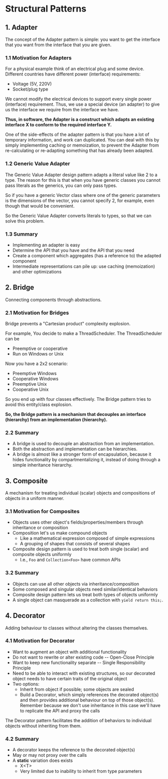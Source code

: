 # Structural Patterns

## 1. Adapter

The concept of the Adapter pattern is simple:
you want to get the interface that you want from the interface that you are given.

### 1.1 Motivation for Adapters

For a physical example think of an electrical plug and some device.
Different countries have different power (interface) requirements:

- Voltage (5V, 220V)
- Socket/plug type

We cannot modify the electrical devices to support every single
power (interface) requirement.
Thus, we use a special device (an adapter) to give us the interface
we require from the interface we have.

**Thus, in software, the Adapter is a construct which adapts an existing
interface X to conform to the required interface Y.**

One of the side-effects of the adapter pattern is that you have a lot
of temporary information, and work can duplicated.
You can deal with this by simply implementing caching or memoization,
to prevent the Adapter from re-calculating or re-adapting something
that has already been adapted.

### 1.2 Generic Value Adapter

The Generic Value Adapter design pattern adapts a literal value
like 2 to a type. The reason for this is that when you have
generic classes you cannot pass literals as the generics,
you can only pass types.

So if you have a generic Vector class where one of the generic
parameters is the dimensions of the vector, you cannot specify
2, for example, even though that would be convenient.

So the Generic Value Adapter converts literals to types, so that
we can solve this problem.

### 1.3 Summary

- Implementing an adapter is easy
- Determine the API that you have and the API that you need
- Create a component which aggregates (has a reference to) the adapted component
- Intermediate representations can pile up: use caching (memoization) and other optimizations

## 2. Bridge

Connecting components through abstractions.

### 2.1 Motivation for Bridges

Bridge prevents a "Cartesian product" complexity explosion.

For example, You decide to make a ThreadScheduler. The ThreadScheduler can be

- Preemptive or cooperative
- Run on Windows or Unix

Now you have a 2x2 scenario:

- Preemptive Windows
- Cooperative Windows
- Preemptive Unix
- Cooperative Unix

So you end up with four classes effectively.
The Bridge pattern tries to avoid this entity/class explosion.

**So, the Bridge pattern is a mechanism that decouples an interface (hierarchy)
from an implementation (hierarchy).**

### 2.2 Summary

- A bridge is used to decouple an abstraction from an implementation.
- Both the abstraction and implementation can be hierarchies.
- A bridge is almost like a stronger form of encapsulation,
because it hides functionality by compartmentalizing it,
instead of doing through a simple inheritance hierarchy.

## 3. Composite

A mechanism for treating individual (scalar) objects
and compositions of objects in a uniform manner.

### 3.1 Motivation for Composites

- Objects uses other object's fields/properties/members through inheritance or composition
- Composition let's us make compound objects
  - Like a mathematical expression composed of simple expressions
  - A grouping of shapes that consists of several shapes
- Composite design pattern is used to treat both single (scalar)
and composite objects uniformly
    - I.e., `Foo` and `Collection<Foo>` have common APIs
    
### 3.2 Summary

- Objects can use all other objects via inheritance/composition
- Some composed and singular objects need similar/identical behaviors
- Composite design pattern lets us treat both types of objects uniformly
- A single object can masquerade as a collection with `yield return this;`.

## 4. Decorator

Adding behaviour to classes without altering the classes themselves.

### 4.1 Motivation for Decorator

- Want to augment an object with additional functionality
- Do not want to rewrite or alter existing code -- Open-Close Principle
- Want to keep new functionality separate -- Single Responsibility Principle
- Need to be able to interact with existing structures, so our decorated object
needs to have certain traits of the original object
- Two options:
  - Inherit from object if possible; some objects are sealed
  - Build a Decorator, which simply references the decorated object(s)
  and then provides additional behaviour on top of those object(s).
  Remember because we don't use inheritance in this case we'll have
  to replicate the API and proxy the calls
  
The Decorator pattern facilitates the addition of behaviors to
individual objects without inheriting from them.
    
### 4.2 Summary

- A decorator keeps the reference to the decorated object(s)
- May or may not proxy over the calls
- A **static** variation does exists
    - X<T<Foo>>
    - Very limited due to inability to inherit from type parameters

